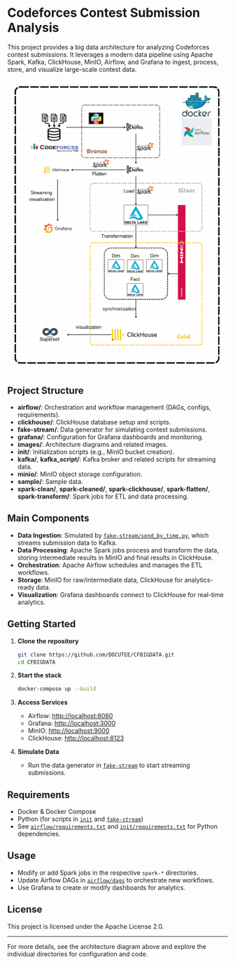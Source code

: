 # Codeforces Contest Submission Analysis

This project provides a big data architecture for analyzing Codeforces contest submissions. It leverages a modern data pipeline using Apache Spark, Kafka, ClickHouse, MinIO, Airflow, and Grafana to ingest, process, store, and visualize large-scale contest data.

![Big Data Architecture Diagram](images/Architecture.png)

## Project Structure

- **airflow/**: Orchestration and workflow management (DAGs, configs, requirements).
- **clickhouse/**: ClickHouse database setup and scripts.
- **fake-stream/**: Data generator for simulating contest submissions.
- **grafana/**: Configuration for Grafana dashboards and monitoring.
- **images/**: Architecture diagrams and related images.
- **init/**: Initialization scripts (e.g., MinIO bucket creation).
- **kafka/**, **kafka_script/**: Kafka broker and related scripts for streaming data.
- **minio/**: MinIO object storage configuration.
- **sample/**: Sample data.
- **spark-clean/**, **spark-cleaned/**, **spark-clickhouse/**, **spark-flatten/**, **spark-transform/**: Spark jobs for ETL and data processing.

## Main Components

- **Data Ingestion**: Simulated by [`fake-stream/send_by_time.py`](fake-stream/send_by_time.py), which streams submission data to Kafka.
- **Data Processing**: Apache Spark jobs process and transform the data, storing intermediate results in MinIO and final results in ClickHouse.
- **Orchestration**: Apache Airflow schedules and manages the ETL workflows.
- **Storage**: MinIO for raw/intermediate data, ClickHouse for analytics-ready data.
- **Visualization**: Grafana dashboards connect to ClickHouse for real-time analytics.

## Getting Started

1. **Clone the repository**
   ```sh
   git clone https://github.com/DOCUTEE/CFBIGDATA.git
   cd CFBIGDATA
   ```

2. **Start the stack**
   ```sh
   docker-compose up --build
   ```

3. **Access Services**
   - Airflow: [http://localhost:8080](http://localhost:8080)
   - Grafana: [http://localhost:3000](http://localhost:3000)
   - MinIO: [http://localhost:9000](http://localhost:9000)
   - ClickHouse: [http://localhost:8123](http://localhost:8123)

4. **Simulate Data**
   - Run the data generator in [`fake-stream`](fake-stream) to start streaming submissions.

## Requirements

- Docker & Docker Compose
- Python (for scripts in [`init`](init) and [`fake-stream`](fake-stream))
- See [`airflow/requirements.txt`](airflow/requirements.txt) and [`init/requirements.txt`](init/requirements.txt) for Python dependencies.

## Usage

- Modify or add Spark jobs in the respective `spark-*` directories.
- Update Airflow DAGs in [`airflow/dags`](airflow/dags) to orchestrate new workflows.
- Use Grafana to create or modify dashboards for analytics.

## License

This project is licensed under the Apache License 2.0.

---

For more details, see the architecture diagram above and explore the individual directories for configuration and code.
